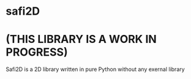 # safi2D
# (THIS LIBRARY IS A WORK IN PROGRESS)
Safi2D is a 2D library written in pure Python without any exernal library
